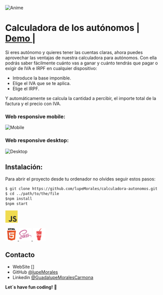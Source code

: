 ![Anime](https://github.com/lupeMorales/modulo-2-evaluacion-final-lupeMorales/blob/main/src/images/logo.png?raw=true)

# Calculadora de los autónomos <span> | </span>  <a href="https://lupemorales.github.io/anime/" target="_blank">   Demo </a><span> | </span>
    


Si eres autónomo y quieres tener las cuentas claras, ahora puedes aprovechar las ventajas de nuestra calculadora para autónomos. Con ella podrás saber fácilmente cuánto vas a ganar y cuánto tendrás que pagar o exigir de IVA e IRPF en cualquier dispositivo:


- Introduce la base imponible.
- Elige el IVA que se te aplica.
- Elige el IRPF.

Y automáticamente se calcula la cantidad a percibir, el importe total de la factura y el precio con IVA.



### Web responsive mobile:

![Mobile](https://github.com/lupeMorales/modulo-2-evaluacion-final-lupeMorales/blob/main/src/images/mobile_view.png?raw=true)


### Web responsive desktop:

![Desktop](https://github.com/lupeMorales/modulo-2-evaluacion-final-lupeMorales/blob/main/src/images/desktop_view.png?raw=true)

## Instalación:

Para abrir el proyecto desde tu ordenador no olvides seguir estos pasos:

```
$ git clone https://github.com/lupeMorales/calculadora-autonomos.git
$ cd ../path/to/the/file
$npm install
$npm start
```


<p align="left">
 <a href="https://developer.mozilla.org/en-US/docs/Web/JavaScript" target="_blank"> <img src="https://raw.githubusercontent.com/devicons/devicon/master/icons/javascript/javascript-original.svg" alt="javascript" width="40" height="40"/> </a> 

<a href="https://www.w3.org/html/" target="_blank"> <img src="https://raw.githubusercontent.com/devicons/devicon/master/icons/html5/html5-original-wordmark.svg" alt="html5" width="40" height="40"/> </a>
 <a href="https://sass-lang.com" target="_blank"> <img src="https://raw.githubusercontent.com/devicons/devicon/master/icons/sass/sass-original.svg" alt="sass" width="40" height="40"/> </a> 
  <a href="https://gulpjs.com" target="_blank"> <img src="https://raw.githubusercontent.com/devicons/devicon/master/icons/gulp/gulp-plain.svg" alt="gulp" width="40" height="40"/> </a> </p>



## Contacto

- WebSite []
- GitHub [@lupeMorales](https://github.com/lupeMorales )
- Linkedin [@GuadalupeMoralesCarmona](https://linkedin.com/in/guadalupe-morales-carmona-817245226/ )


**Let´s have fun coding!** 🚀